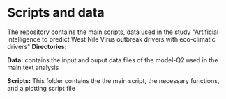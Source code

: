 # Scripts and data 
The repository contains the main scripts, data used in the study "Artificial intelligence to predict West Nile Virus outbreak drivers with eco-climatic drivers" 
**Directories:**

**Data:** contains the input and ouput data files of the model-Q2 used in the main text analysis 
 
**Scripts:** 
This folder contains the the main script, the necessary functions, and a plotting script file
